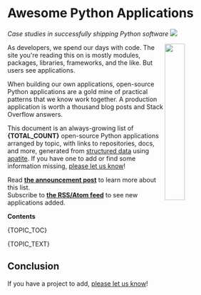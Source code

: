 # Awesome Python Applications

<!-- NOTE: This file is automatically generated, see projects.yaml -->

*Case studies in successfully shipping Python software* <a href="https://raw.githubusercontent.com/mahmoud/awesome-python-applications/master/atom.xml" target="_blank"><img src="https://raw.githubusercontent.com/mahmoud/awesome-python-applications/master/templates/rss.png" /></a>

<img src="https://raw.githubusercontent.com/mahmoud/awesome-python-applications/master/templates/snake_cd.png" width="30%" align="right" />

As developers, we spend our days with code. The site you're reading
this on is mostly modules, packages, libraries, frameworks, and the
like. But users see applications.

When building our own applications, open-source Python applications
are a gold mine of practical patterns that we know work together. A
production application is worth a thousand blog posts and Stack
Overflow answers.

This document is an always-growing list of **{TOTAL_COUNT}**
open-source Python applications arranged by topic, with links to
repositories, docs, and more, generated from [structured
data](https://github.com/mahmoud/awesome-python-applications/blob/master/projects.yaml)
using [apatite](https://github.com/mahmoud/apatite). If you have one
to add or find some information missing, [please let us
know](https://github.com/mahmoud/awesome-python-applications/issues)!

Read [**the announcement post**](http://sedimental.org/awesome_python_applications.html) to learn more about this list.<br/>
Subscribe to [**the RSS/Atom feed**](https://raw.githubusercontent.com/mahmoud/awesome-python-applications/master/atom.xml) to see new applications added.

<!-- To see this list arranged by which operating systems they
support (and associated discussion), see Platforms, and to see the
list arranged by implementation approach used (and discussion
thereof), see Architectures. -->

**Contents**

{TOPIC_TOC}

<!-- ANOTHER NOTE: This file is automatically generated, see projects.yaml -->

{TOPIC_TEXT}

<!-- YET ANOTHER NOTE: This file is automatically generated, see projects.yaml -->

## Conclusion

If you have a project to add, [please let us know](https://github.com/mahmoud/awesome-python-applications/issues)!
